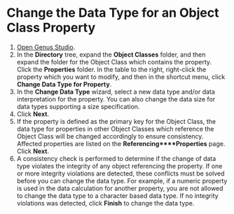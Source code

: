 # Change the Data Type for an Object Class Property

1.  [Open Genus Studio](../../getting-started/how-to-open-genus-studio.md).
2.  In the **Directory** tree, expand the **Object Classes** folder, and then expand the folder for the Object Class which contains the property. Click the **Properties** folder. In the table to the right, right-click the property which you want to modify, and then in the shortcut menu, click **Change Data Type for Property**.
3.  In the **Change Data Type** wizard, select a new data type and/or data interpretation for the property. You can also change the data size for data types supporting a size specification.
4.  Click **Next**.
5.  If the property is defined as the primary key for the Object Class, the data type for properties in other Object Classes which reference the Object Class will be changed accordingly to ensure consistency. Affected properties are listed on the **Referencing****Properties** page. Click **Next**.
6.  A consistency check is performed to determine if the change of data type violates the integrity of any object referencing the property. If one or more integrity violations are detected, these conflicts must be solved before you can change the data type. For example, if a numeric property is used in the data calculation for another property, you are not allowed to change the data type to a character based data type. If no integrity violations was detected, click **Finish** to change the data type.
